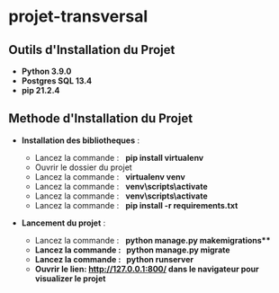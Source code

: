 # projet-transversal



## Outils d'Installation du Projet

-  **Python 3.9.0**
- **Postgres SQL 13.4**
-  **pip 21.2.4**

## Methode d'Installation du Projet
- **Installation des bibliotheques**&nbsp;:
	- Lancez la commande : &nbsp; <b>pip install virtualenv</b>
	- Ouvrir le dossier du projet
	- Lancez la commande : &nbsp; <b>virtualenv venv</b>
	- Lancez la commande : &nbsp;  <b> venv\scripts\activate</b>
	- Lancez la commande : &nbsp; <b> venv\scripts\activate</b>
	- Lancez la commande : &nbsp; <b> pip install -r requirements.txt</b>
	
-  **Lancement du projet**&nbsp;:
	- Lancez la commande : &nbsp; <b> python manage.py makemigrations**
	- Lancez la commande : &nbsp; <b> python manage.py migrate</b>
	- Lancez la commande : &nbsp; <b> python runserver</b>
	- Ouvrir le lien: <b>http://127.0.0.1:800/ dans le navigateur pour visualizer le projet<b>

